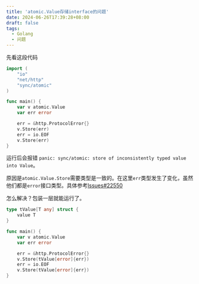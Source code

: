 ```yaml
---
title: 'atomic.Value存储interface的问题'
date: 2024-06-26T17:39:28+08:00
draft: false
tags: 
  - Golang
  - 问题
---
```


先看这段代码

```go
import (
	"io"
	"net/http"
	"sync/atomic"
)

func main() {
	var v atomic.Value
	var err error

	err = &http.ProtocolError{}
	v.Store(err)
	err = io.EOF
	v.Store(err)
}
```

运行后会报错 `panic: sync/atomic: store of inconsistently typed value into Value`。

原因是`atomic.Value.Store`需要类型是一致的。在这里`err`类型发生了变化，虽然他们都是`error`接口类型。具体参考[Issues#22550](https://github.com/golang/go/issues/22550)


怎么解决？包装一层就能运行了。

```go
type tValue[T any] struct {
	value T
}

func main() {
	var v atomic.Value
	var err error

	err = &http.ProtocolError{}
	v.Store(tValue[error]{err})
	err = io.EOF
	v.Store(tValue[error]{err})
}
```